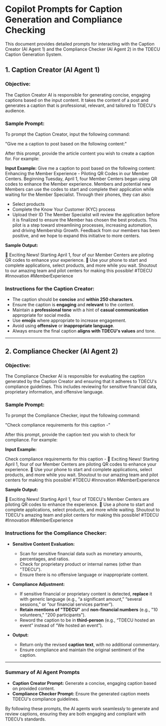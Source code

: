 # Copilot Prompts for Caption Generation and Compliance Checking

This document provides detailed prompts for interacting with the Caption Creator (AI Agent 1) and the Compliance Checker (AI Agent 2) in the TDECU Caption Generation System.

## **1. Caption Creator (AI Agent 1)**

### Objective:
The Caption Creator AI is responsible for generating concise, engaging captions based on the input content. It takes the content of a post and generates a caption that is professional, relevant, and tailored to TDECU's audience.

### Sample Prompt:
To prompt the Caption Creator, input the following command:

"Give me a caption to post based on the following content:"


After this prompt, provide the article content you wish to create a caption for. For example:

**Input Example:**
Give me a caption to post based on the following content: Enhancing the Member Experience - Piloting QR Codes in our Member Centers. Beginning Tuesday, April 1, four Member Centers began using QR codes to enhance the Member experience. Members and potential new Members can use the codes to start and complete their application while waiting for the Member Specialist. Through their phones, they can also:

- Select products
- Complete the Know Your Customer (KYC) process
- Upload their ID The Member Specialist will review the application before it is finalized to ensure the Member has chosen the best products. This pilot is a step toward streamlining processes, increasing automation, and driving Membership Growth. Feedback from our members has been positive, and we hope to expand this initiative to more centers.


**Sample Output:**

🚀 Exciting News! Starting April 1, four of our Member Centers are piloting QR codes to enhance your experience. 📱 Use your phone to start and complete applications, select products, and more while you wait. Shoutout to our amazing team and pilot centers for making this possible! #TDECU #Innovation #MemberExperience


### Instructions for the Caption Creator:
- The caption should be **concise** and **within 250 characters**.
- Ensure the caption is **engaging** and **relevant** to the content.
- Maintain a **professional tone** with a hint of **casual communication** appropriate for social media.
- Use **emojis** where appropriate to increase engagement.
- Avoid using **offensive** or **inappropriate language**.
- Always ensure the final caption **aligns with TDECU's values** and tone.

---

## **2. Compliance Checker (AI Agent 2)**

### Objective:
The Compliance Checker AI is responsible for evaluating the caption generated by the Caption Creator and ensuring that it adheres to TDECU's compliance guidelines. This includes reviewing for sensitive financial data, proprietary information, and offensive language.

### Sample Prompt:
To prompt the Compliance Checker, input the following command:

"Check compliance requirements for this caption -"

After this prompt, provide the caption text you wish to check for compliance. For example:

**Input Example:**

Check compliance requirements for this caption - 🚀 Exciting News! Starting April 1, four of our Member Centers are piloting QR codes to enhance your experience. 📱 Use your phone to start and complete applications, select products, and more while you wait. Shoutout to our amazing team and pilot centers for making this possible! #TDECU #Innovation #MemberExperience


**Sample Output:**

🚀 Exciting News! Starting April 1, four of TDECU's Member Centers are piloting QR codes to enhance the experience. 📱 Use a phone to start and complete applications, select products, and more while waiting. Shoutout to TDECU's amazing team and pilot centers for making this possible! #TDECU #Innovation #MemberExperience


### Instructions for the Compliance Checker:
- **Sensitive Content Evaluation:**
  - Scan for sensitive financial data such as monetary amounts, percentages, and ratios.
  - Check for proprietary product or internal names (other than "TDECU").
  - Ensure there is no offensive language or inappropriate content.
  
- **Compliance Adjustment:**
  - If sensitive financial or proprietary content is detected, **replace** it with generic language (e.g., “a significant amount,” “several sessions,” or “our financial services partner”).
  - **Retain mentions of "TDECU"** and **non-financial numbers** (e.g., "10 volunteers," "200 participants").
  - Reword the caption to be in **third-person** (e.g., “TDECU hosted an event” instead of “We hosted an event”).
  
- **Output:**
  - Return only the revised **caption text**, with no additional commentary.
  - Ensure compliance and maintain the original sentiment of the caption.
  
---

### Summary of AI Agent Prompts

- **Caption Creator Prompt:** Generate a concise, engaging caption based on provided content.
- **Compliance Checker Prompt:** Ensure the generated caption meets TDECU's compliance guidelines.

By following these prompts, the AI agents work seamlessly to generate and review captions, ensuring they are both engaging and compliant with TDECU’s standards.


